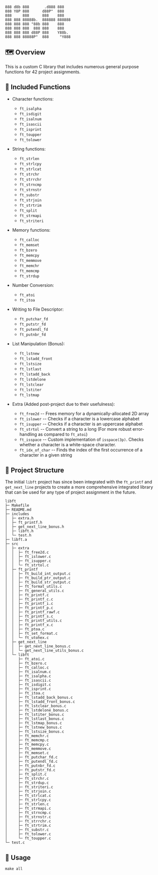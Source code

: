 ```
888 d8b 888       .d888 888
888 Y8P 888      d88P"  888
888     888      888    888
888 888 88888b.  888888 888888
888 888 888 "88b 888    888
888 888 888  888 888    888
888 888 888 d88P 888    Y88b.
888 888 88888P"  888     "Y888
```

## 🗺️  Overview

This is a custom C library that includes numerous general purpose functions for 42 project assignments.

## 🎯 Included Functions

- Character functions:
	- `ft_isalpha`
	- `ft_isdigit`
	- `ft_isalnum`
	- `ft_isascii`
	- `ft_isprint`
	- `ft_toupper`
	- `ft_tolower`

- String functions:
	- `ft_strlen`
	- `ft_strlcpy`
	- `ft_strlcat`
	- `ft_strchr`
	- `ft_strrchr`
	- `ft_strncmp`
	- `ft_strnstr`
	- `ft_substr`
	- `ft_strjoin`
	- `ft_strtrim`
	- `ft_split`
	- `ft_strmapi`
	- `ft_striteri`

- Memory functions:
	- `ft_calloc`
	- `ft_memset`
	- `ft_bzero`
	- `ft_memcpy`
	- `ft_memmove`
	- `ft_memchr`
	- `ft_memcmp`
	- `ft_strdup`

- Number Conversion:
	- `ft_atoi`
	- `ft_itoa`

- Writing to File Descriptor:
	- `ft_putchar_fd`
	- `ft_putstr_fd`
	- `ft_putendl_fd`
	- `ft_putnbr_fd`

- List Manipulation (Bonus):
	- `ft_lstnew`
	- `ft_lstadd_front`
	- `ft_lstsize`
	- `ft_lstlast`
	- `ft_lstadd_back`
	- `ft_lstdelone`
	- `ft_lstclear`
	- `ft_lstiter`
	- `ft_lstmap`

- Extra (Added post-project due to their usefulness):
	- `ft_free2d` -- Frees memory for a dynamically-allocated 2D array
	- `ft_islower` -- Checks if a character is a lowercase alphabet
	- `ft_isupper` -- Checks if a character is an uppercase alphabet
	- `ft_strtol` -- Convert a string to a long (For more robust error-handling as compared to `ft_atoi`)
	- `ft_isspace` -- Custom implementation of `isspace(3p)`. Checks whether a character is a white-space character.
	- `ft_idx_of_char` -- Finds the index of the first occurrence of a character in a given string


## 📁 Project Structure

The initial `libft` project has since been integrated with the `ft_printf` and `get_next_line` projects to create a more comprehensive integrated library that can be used for any type of project assignment in the future.

```
libft
├─ Makefile
├─ README.md
├─ includes
│  ├─ extra.h
│  ├─ ft_printf.h
│  ├─ get_next_line_bonus.h
│  ├─ libft.h
│  └─ test.h
├─ libft.a
├─ src
│  ├─ extra
│  │  ├─ ft_free2d.c
│  │  ├─ ft_islower.c
│  │  ├─ ft_isupper.c
│  │  └─ ft_strtol.c
│  ├─ ft_printf
│  │  ├─ ft_build_int_output.c
│  │  ├─ ft_build_ptr_output.c
│  │  ├─ ft_build_str_output.c
│  │  ├─ ft_format_utils.c
│  │  ├─ ft_general_utils.c
│  │  ├─ ft_printf.c
│  │  ├─ ft_printf_c.c
│  │  ├─ ft_printf_i.c
│  │  ├─ ft_printf_p.c
│  │  ├─ ft_printf_rawf.c
│  │  ├─ ft_printf_s.c
│  │  ├─ ft_printf_utils.c
│  │  ├─ ft_printf_x.c
│  │  ├─ ft_ptoa.c
│  │  ├─ ft_set_format.c
│  │  └─ ft_utohex.c
│  ├─ get_next_line
│  │  ├─ get_next_line_bonus.c
│  │  └─ get_next_line_utils_bonus.c
│  └─ libft
│     ├─ ft_atoi.c
│     ├─ ft_bzero.c
│     ├─ ft_calloc.c
│     ├─ ft_isalnum.c
│     ├─ ft_isalpha.c
│     ├─ ft_isascii.c
│     ├─ ft_isdigit.c
│     ├─ ft_isprint.c
│     ├─ ft_itoa.c
│     ├─ ft_lstadd_back_bonus.c
│     ├─ ft_lstadd_front_bonus.c
│     ├─ ft_lstclear_bonus.c
│     ├─ ft_lstdelone_bonus.c
│     ├─ ft_lstiter_bonus.c
│     ├─ ft_lstlast_bonus.c
│     ├─ ft_lstmap_bonus.c
│     ├─ ft_lstnew_bonus.c
│     ├─ ft_lstsize_bonus.c
│     ├─ ft_memchr.c
│     ├─ ft_memcmp.c
│     ├─ ft_memcpy.c
│     ├─ ft_memmove.c
│     ├─ ft_memset.c
│     ├─ ft_putchar_fd.c
│     ├─ ft_putendl_fd.c
│     ├─ ft_putnbr_fd.c
│     ├─ ft_putstr_fd.c
│     ├─ ft_split.c
│     ├─ ft_strchr.c
│     ├─ ft_strdup.c
│     ├─ ft_striteri.c
│     ├─ ft_strjoin.c
│     ├─ ft_strlcat.c
│     ├─ ft_strlcpy.c
│     ├─ ft_strlen.c
│     ├─ ft_strmapi.c
│     ├─ ft_strncmp.c
│     ├─ ft_strnstr.c
│     ├─ ft_strrchr.c
│     ├─ ft_strtrim.c
│     ├─ ft_substr.c
│     ├─ ft_tolower.c
│     └─ ft_toupper.c
└─ test.c
```

## 🚀 Usage

`make all`
